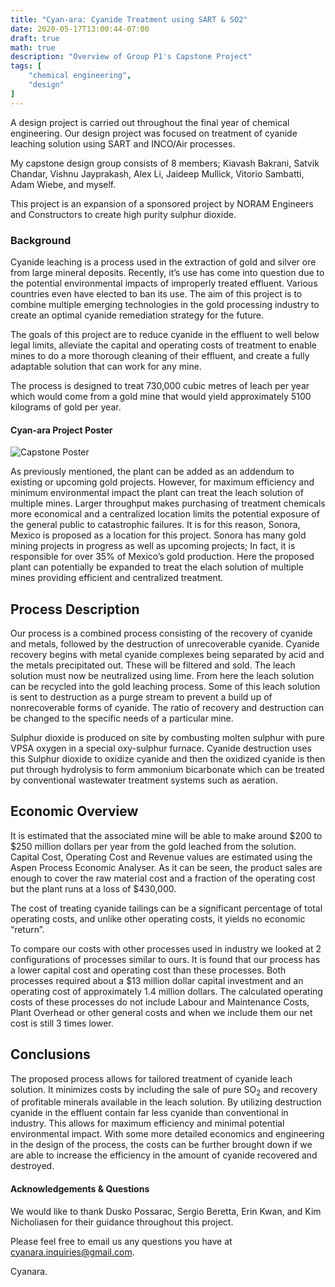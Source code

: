 ```yaml
---
title: "Cyan-ara: Cyanide Treatment using SART & SO2"
date: 2020-05-17T13:00:44-07:00
draft: true
math: true
description: "Overview of Group P1's Capstone Project"
tags: [
    "chemical engineering",
    "design"
]
---
```


A design project is carried out throughout the final year of chemical engineering. Our design project was focused on treatment of cyanide leaching solution using SART and INCO/Air processes. 

My capstone design group consists of 8 members; Kiavash Bakrani, Satvik Chandar, Vishnu Jayprakash, Alex Li, Jaideep Mullick, Vitorio Sambatti, Adam Wiebe, and myself. 

This project is an expansion of a sponsored project by NORAM Engineers and Constructors to create high purity sulphur dioxide. 

### Background

Cyanide leaching is a process used in the extraction of gold and silver ore from large mineral deposits. Recently, it’s use has come into question due to the potential environmental impacts of improperly treated effluent. Various countries even have elected to ban its use. The aim of this project is to combine multiple emerging technologies in the gold processing industry to create an optimal cyanide remediation strategy for the future.

The goals of this project are to reduce cyanide in the effluent to well below legal limits, alleviate the capital and operating costs of treatment to enable mines to do a more thorough cleaning of their effluent, and create a fully adaptable solution that can work for any mine.

The process is designed to treat 730,000 cubic metres of leach per year which would come from a gold mine that would yield approximately 5100 kilograms of gold per year. 

#### Cyan-ara Project Poster
![Capstone Poster](images/poster.png)

As previously mentioned, the plant can be added as an addendum to existing or upcoming gold projects. However, for maximum efficiency and minimum environmental impact the plant can treat the leach solution of multiple mines. Larger throughput makes purchasing of treatment chemicals more economical and a centralized location limits the potential exposure of the general public to catastrophic failures. It is for this reason, Sonora, Mexico is proposed as a location for this project. Sonora has many gold mining projects in progress as well as upcoming projects; In fact, it is responsible for over 35% of Mexico’s gold production. Here the proposed plant can potentially be expanded to treat the elach solution of multiple mines providing efficient and centralized treatment.

## Process Description

Our process is a combined process consisting of the recovery of cyanide and metals, followed by the destruction of unrecoverable cyanide. Cyanide recovery begins with metal cyanide complexes being separated by acid and the metals precipitated out. These will be filtered and sold. The leach solution must now be neutralized using lime. From here the leach solution can be recycled into the gold leaching process. Some of this leach solution is sent to destruction as a purge stream to prevent a build up of nonrecoverable forms of cyanide. The ratio of recovery and destruction can be changed to the specific needs of a particular mine.

Sulphur dioxide is produced on site by combusting molten sulphur with pure VPSA oxygen in a special oxy-sulphur furnace. Cyanide destruction uses this Sulphur dioxide to oxidize cyanide and then the oxidized cyanide is then put through hydrolysis to form ammonium bicarbonate which can be treated by conventional wastewater treatment systems such as aeration.

## Economic Overview

It is estimated that the associated mine will be able to make around $200 to $250 million dollars per year from the gold leached from the solution. Capital Cost, Operating Cost and Revenue values are estimated using the Aspen Process Economic Analyser. As it can be seen, the product sales are enough to cover the raw material cost and a fraction of the operating cost but the plant runs at a loss of $430,000.

The cost of treating cyanide tailings can be a significant percentage of total operating costs, and unlike other operating costs, it yields no economic “return”. 

To compare our costs with other processes used in industry we looked at 2 configurations of processes similar to ours. It is found that our process has a lower capital cost and operating cost than these processes. Both processes required about a $13 million dollar capital investment and an operating cost of approximately 1.4 million dollars. The calculated operating costs of these processes do not include Labour and Maintenance Costs, Plant Overhead or other general costs and when we include them our net cost is still 3 times lower. 

## Conclusions

The proposed process allows for tailored treatment of cyanide leach solution. It minimizes costs by including the sale of pure SO<sub>2</sub> and recovery of profitable minerals available in the leach solution. By utilizing destruction cyanide in the effluent contain far less cyanide than conventional in industry. This allows for maximum efficiency and minimal potential environmental impact. With some more detailed economics and engineering in the design of the process, the costs can be further brought down if we are able to increase the efficiency in the amount of cyanide recovered and destroyed. 

#### Acknowledgements & Questions
We would like to thank Dusko Possarac, Sergio Beretta, Erin Kwan, and Kim Nicholiasen for their guidance throughout this project. 

Please feel free to email us any questions you have at cyanara.inquiries@gmail.com. 

Cyanara. 